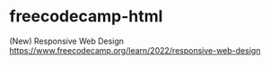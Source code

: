 # freecodecamp-html
(New) Responsive Web Design
https://www.freecodecamp.org/learn/2022/responsive-web-design
